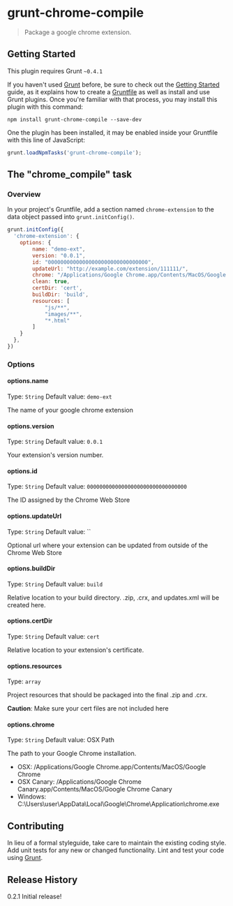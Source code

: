 # grunt-chrome-compile
> Package a google chrome extension.

## Getting Started
This plugin requires Grunt `~0.4.1`

If you haven't used [Grunt](http://gruntjs.com/) before, be sure to check out the [Getting Started](http://gruntjs.com/getting-started) guide, as it explains how to create a [Gruntfile](http://gruntjs.com/sample-gruntfile) as well as install and use Grunt plugins. Once you're familiar with that process, you may install this plugin with this command:

```shell
npm install grunt-chrome-compile --save-dev
```

One the plugin has been installed, it may be enabled inside your Gruntfile with this line of JavaScript:

```js
grunt.loadNpmTasks('grunt-chrome-compile');
```

## The "chrome_compile" task

### Overview
In your project's Gruntfile, add a section named `chrome-extension` to the data object passed into `grunt.initConfig()`.

```js
grunt.initConfig({
  'chrome-extension': {
    options: {
		name: "demo-ext",
		version: "0.0.1",
		id: "00000000000000000000000000000000",
		updateUrl: "http://example.com/extension/111111/",
		chrome: "/Applications/Google Chrome.app/Contents/MacOS/Google Chrome",
		clean: true,
		certDir: 'cert',
		buildDir: 'build',
		resources: [
			"js/**",
			"images/**",
			"*.html"
		]
    }
  },
})
```
### Options

#### options.name
Type: `String`
Default value: `demo-ext`

The name of your google chrome extension

#### options.version
Type: `String`
Default value: `0.0.1`

Your extension's version number.

#### options.id
Type: `String`
Default value: `00000000000000000000000000000000`

The ID assigned by the Chrome Web Store

#### options.updateUrl
Type: `String`
Default value: ``

Optional url where your extension can be updated from outside of the Chrome Web Store

#### options.buildDir
Type: `String`
Default value: `build`

Relative location to your build directory. .zip, .crx, and updates.xml will be created here.

#### options.certDir
Type: `String`
Default value: `cert`

Relative location to your extension's certificate.

#### options.resources
Type: `array`

Project resources that should be packaged into the final .zip and .crx.

__Caution__: Make sure your cert files are not included here

#### options.chrome
Type: `String`
Default value: OSX Path

The path to your Google Chrome installation.
* OSX: /Applications/Google Chrome.app/Contents/MacOS/Google Chrome
* OSX Canary: /Applications/Google Chrome Canary.app/Contents/MacOS/Google Chrome Canary
* Windows: C:\Users\user\AppData\Local\Google\Chrome\Application\chrome.exe 

## Contributing
In lieu of a formal styleguide, take care to maintain the existing coding style. Add unit tests for any new or changed functionality. Lint and test your code using [Grunt](http://gruntjs.com/).

## Release History
0.2.1 Initial release!
